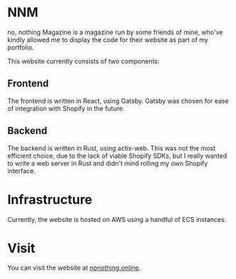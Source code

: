 # NNM
no, nothing Magazine is a magazine run by some friends of mine, who've kindly allowed me to display the code for
their website as part of my portfolio.

This website currently consists of two components:

## Frontend
The frontend is written in React, using Gatsby. Gatsby was chosen for ease of integration with Shopify in the future.

## Backend
The backend is written in Rust, using actix-web. This was not the most efficient choice, due to the lack of viable
Shopify SDKs, but I really wanted to write a web server in Rust and didn't mind rolling my own Shopify interface.

# Infrastructure
Currently, the website is hosted on AWS using a handful of ECS instances.

# Visit
You can visit the website at [nonothing.online](https://nonothing.online).